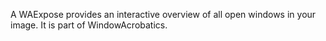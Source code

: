A WAExpose provides an interactive overview of all open windows in your image. It is part of WindowAcrobatics.